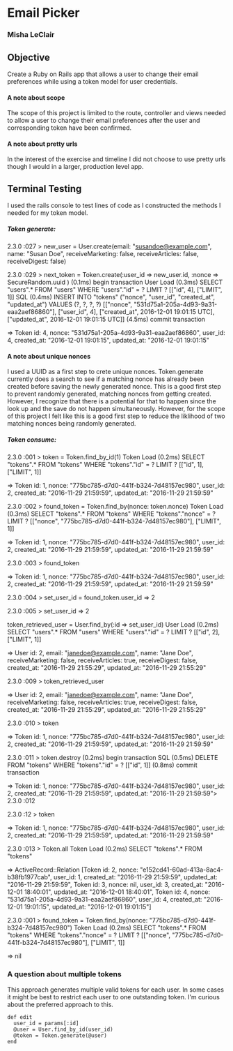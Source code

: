 # Email Picker
### Misha LeClair

## Objective

Create a Ruby on Rails app that allows a user to change their email preferences while using a token model for user credentials.

#### A note about scope

The scope of this project is limited to the route, controller and views needed to allow a user to change their email preferences after the user and corresponding token have been confirmed.

#### A note about pretty urls

In the interest of the exercise and timeline I did not choose to use pretty urls though I would in a larger, production level app.

## Terminal Testing

I used the rails console to test lines of code as I constructed the methods I needed for my token model.

##### Token generate:

2.3.0 :027 > new_user = User.create(email: "susandoe@example.com", name: "Susan Doe", receiveMarketing: false, receiveArticles: false, receiveDigest: false)

2.3.0 :029 > next_token = Token.create(:user_id => new_user.id, :nonce => SecureRandom.uuid
)
(0.1ms)  begin transaction
User Load (0.3ms)  SELECT  "users".* FROM "users" WHERE "users"."id" = ? LIMIT ?  [["id", 4], ["LIMIT", 1]]
SQL (0.4ms)  INSERT INTO "tokens" ("nonce", "user_id", "created_at", "updated_at") VALUES (?, ?, ?, ?)  [["nonce", "531d75a1-205a-4d93-9a31-eaa2aef86860"], ["user_id", 4], ["created_at", 2016-12-01 19:01:15 UTC], ["updated_at", 2016-12-01 19:01:15 UTC]]
 (4.5ms)  commit transaction

=> Token id: 4, nonce: "531d75a1-205a-4d93-9a31-eaa2aef86860", user_id: 4, created_at: "2016-12-01 19:01:15", updated_at: "2016-12-01 19:01:15"

#### A note about unique nonces

I used a UUID as a first step to crete unique nonces. Token.generate currently does a search to see if a matching nonce has already been created before saving the newly generated nonce. This is a good first step to prevent randomly generated, matching nonces from getting created. However, I recognize that there is a potential for that to happen since the look up and the save do not happen simultaneously. However, for the scope of this project I felt like this is a good first step to reduce the liklihood of two matching nonces being randomly generated.

##### Token consume:

2.3.0 :001 > token = Token.find_by_id(1)
  Token Load (0.2ms)  SELECT  "tokens".* FROM "tokens" WHERE "tokens"."id" = ? LIMIT ?  [["id", 1], ["LIMIT", 1]]

 => Token id: 1, nonce: "775bc785-d7d0-441f-b324-7d48157ec980", user_id: 2, created_at: "2016-11-29 21:59:59", updated_at: "2016-11-29 21:59:59"

2.3.0 :002 > found_token = Token.find_by(nonce:  token.nonce)
  Token Load (0.3ms)  SELECT  "tokens".* FROM "tokens" WHERE "tokens"."nonce" = ? LIMIT ?  [["nonce", "775bc785-d7d0-441f-b324-7d48157ec980"], ["LIMIT", 1]]

 => Token id: 1, nonce: "775bc785-d7d0-441f-b324-7d48157ec980", user_id: 2, created_at: "2016-11-29 21:59:59", updated_at: "2016-11-29 21:59:59"

2.3.0 :003 > found_token

 => Token id: 1, nonce: "775bc785-d7d0-441f-b324-7d48157ec980", user_id: 2, created_at: "2016-11-29 21:59:59", updated_at: "2016-11-29 21:59:59"

2.3.0 :004 > set_user_id = found_token.user_id
 => 2

2.3.0 :005 > set_user_id
 => 2

 token_retrieved_user = User.find_by(:id => set_user_id)
   User Load (0.2ms)  SELECT  "users".* FROM "users" WHERE "users"."id" = ? LIMIT ?  [["id", 2], ["LIMIT", 1]]

  => User id: 2, email: "janedoe@example.com", name: "Jane Doe", receiveMarketing: false, receiveArticles: true, receiveDigest: false, created_at: "2016-11-29 21:55:29", updated_at: "2016-11-29 21:55:29"

 2.3.0 :009 > token_retrieved_user

  => User id: 2, email: "janedoe@example.com", name: "Jane Doe", receiveMarketing: false, receiveArticles: true, receiveDigest: false, created_at: "2016-11-29 21:55:29", updated_at: "2016-11-29 21:55:29"

 2.3.0 :010 > token

  => Token id: 1, nonce: "775bc785-d7d0-441f-b324-7d48157ec980", user_id: 2, created_at: "2016-11-29 21:59:59", updated_at: "2016-11-29 21:59:59"

 2.3.0 :011 > token.destroy
    (0.2ms)  begin transaction
   SQL (0.5ms)  DELETE FROM "tokens" WHERE "tokens"."id" = ?  [["id", 1]]
    (0.8ms)  commit transaction

  => Token id: 1, nonce: "775bc785-d7d0-441f-b324-7d48157ec980", user_id: 2, created_at: "2016-11-29 21:59:59", updated_at: "2016-11-29 21:59:59">
 2.3.0 :012

2.3.0 :12 > token

  => Token id: 1, nonce: "775bc785-d7d0-441f-b324-7d48157ec980", user_id: 2, created_at: "2016-11-29 21:59:59", updated_at: "2016-11-29 21:59:59"

2.3.0 :013 > Token.all
   Token Load (0.2ms)  SELECT "tokens".* FROM "tokens"

  => ActiveRecord::Relation [Token id: 2, nonce: "e152cd41-60ad-413a-8ac4-b38fb1977cab", user_id: 1, created_at: "2016-11-29 21:59:59", updated_at: "2016-11-29 21:59:59", Token id: 3, nonce: nil, user_id: 3, created_at: "2016-12-01 18:40:01", updated_at: "2016-12-01 18:40:01", Token id: 4, nonce: "531d75a1-205a-4d93-9a31-eaa2aef86860", user_id: 4, created_at: "2016-12-01 19:01:15", updated_at: "2016-12-01 19:01:15"]

 2.3.0 :001 > found_token = Token.find_by(nonce: "775bc785-d7d0-441f-b324-7d48157ec980")
   Token Load (0.2ms)  SELECT  "tokens".* FROM "tokens" WHERE "tokens"."nonce" = ? LIMIT ?  [["nonce", "775bc785-d7d0-441f-b324-7d48157ec980"], ["LIMIT", 1]]

  => nil

### A question about multiple tokens

This approach generates multiple valid tokens for each user. In some cases it might be best to restrict each user to one outstanding token. I'm curious about the preferred approach to this.

```
def edit
  user_id = params[:id]
  @user = User.find_by_id(user_id)
  @token = Token.generate(@user)
end
```
